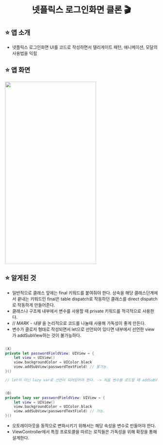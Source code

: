 
 <h1 align="center">넷플릭스 로그인화면 클론 🎬</h1>

## ⭐️ 앱 소개
- 넷플릭스 로그인화면 UI를 코드로 작성하면서 델리게이트 패턴, 애니메이션, 모달의 사용법을 익힘
## ⭐️ 앱 화면
<img width="300px" height="600px" src="https://user-images.githubusercontent.com/70146658/180103659-3b4855ef-aedf-4c6d-bc85-f684f18ee3a3.gif"/>


## ⭐️ 알게된 것
- 일반적으로 클래스 앞에는 final 키워드를 붙여줘야 한다. 상속을 해당 클래스단계에서 끝내는 키워드인 final은 table dispatch로 작동하던 클래스를 direct dispatch로 작동하게 만들어준다. 
- 클래스나 구조체 내부에서 변수를 사용할 때 private 키워드를 적극적으로 사용한다.
- // *MARK - 내용* 을 논리적으로 코드를 나눌때 사용해 가독성이 좋게 만든다.
- 변수가 클로저 형태로 작성되면서 let으로 선언되어 있다면 내부에서 선언한 view가 addSubView하는 것이 불가능하다. 
```swift

(X)
private let passwordFieldView: UIView = {
    let view = UIView()
    view.backgroundColor = UIColor.black
    view.addSubView(passwordTextField) // 불가능.
}()

// let이 아닌 lazy var로 선언이 되어있어야 한다. -> 처음 변수를 로드할 때 addSubView를 사용하기 위해서 이전에 변수가 생성되어있는 상태를 보장해야하기때문


(O)
private lazy var passwordFieldView: UIView = {
    let view = UIView()
    view.backgroundColor = UIColor.black
    view.addSubView(passwordTextField) // 가능.
}()

```
- 오토레이아웃을 동적으로 변화시키기 위해서는 해당 속성을 변수로 만들어야 한다.
- ViewController에서 특정 프로토콜을 따르는 로직들은 가독성을 위해 확장을 통해 설계한다.
     
      
       
         
          
           
             
